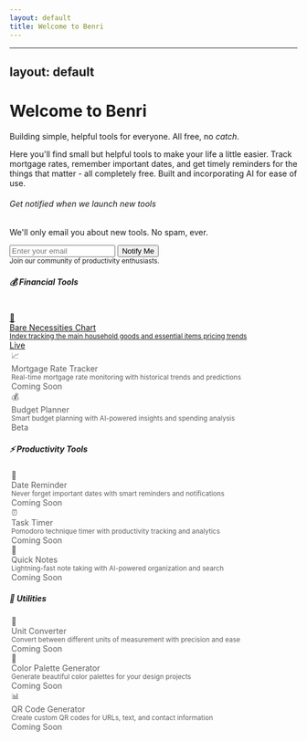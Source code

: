 ```yaml
---
layout: default
title: Welcome to Benri
---
```


---
layout: default
---

<style>
  .tool-item {
    transition: all 0.2s ease;
    border-left: 3px solid transparent;
  }
  
  .tool-item:hover {
    border-left-color: var(--bs-primary);
    transform: translateX(5px);
  }
  
  .coming-soon-item {
    opacity: 0.7;
    cursor: default;
  }
  
  .coming-soon-item:hover {
    transform: none;
    border-left-color: transparent;
  }
</style>

<div class="text-center py-5">
  <h1 class="display-4 fw-bold">Welcome to Benri</h1>
  <p class="lead text-muted">Building simple, helpful tools for everyone. All free, no <i>catch</i>.</p>
</div>

<div class="container">
  <div class="row">
    <div class="col-lg-8 mx-auto">
      <p class="text-muted mb-4">Here you'll find small but helpful tools to make your life a little easier. Track mortgage rates, remember important dates, and get timely reminders for the things that matter - all completely free. Built and incorporating AI for ease of use.</p>
       <!-- Email Signup -->
      <div class="bg-light border rounded p-4 my-4">
        <h6 class="fw-semibold mb-2">Get notified when we launch new tools</h6>
        <p class="text-muted small mb-3">We'll only email you about new tools. No spam, ever.</p>
        <div class="d-flex flex-column flex-md-row gap-2" style="max-width: 400px;">
          <input type="email" class="form-control form-control-sm" placeholder="Enter your email" id="emailSignup">
          <button class="btn btn-primary btn-sm" type="button" id="signupBtn">Notify Me</button>
        </div>
        <small class="text-muted">Join our community of productivity enthusiasts.</small>
      </div>
      <!-- Financial Tools -->
      <h5 class="fw-semibold mt-4 mb-3 pb-2 border-bottom">💰 Financial Tools</h5>    
      <div class="list-group list-group-flush">
        <a href="/benri/bare.html" class="list-group-item list-group-item-action tool-item p-3">
          <div class="d-flex justify-content-between align-items-start">
            <div class="d-flex">
              <span class="me-3 fs-5">🧺</span>
              <div>
                <div class="fw-medium">Bare Necessities Chart</div>
                <small class="text-muted">Index tracking the main household goods and essential items pricing trends</small>
              </div>
            </div>
            <span class="badge bg-primary-subtle text-primary-emphasis rounded-pill">Live</span>
          </div>
        </a>
        <div class="list-group-item tool-item coming-soon-item p-3">
          <div class="d-flex justify-content-between align-items-start">
            <div class="d-flex">
              <span class="me-3 fs-5">📈</span>
              <div>
                <div class="fw-medium">Mortgage Rate Tracker</div>
                <small class="text-muted">Real-time mortgage rate monitoring with historical trends and predictions</small>
              </div>
            </div>
            <span class="badge bg-secondary-subtle text-secondary-emphasis rounded-pill">Coming Soon</span>
          </div>
        </div>
        <div class="list-group-item tool-item coming-soon-item p-3">
          <div class="d-flex justify-content-between align-items-start">
            <div class="d-flex">
              <span class="me-3 fs-5">💰</span>
              <div>
                <div class="fw-medium">Budget Planner</div>
                <small class="text-muted">Smart budget planning with AI-powered insights and spending analysis</small>
              </div>
            </div>
            <span class="badge bg-warning-subtle text-warning-emphasis rounded-pill">Beta</span>
          </div>
        </div>
      </div?
      <!-- Productivity Tools -->
      <h5 class="fw-semibold mt-4 mb-3 pb-2 border-bottom">⚡ Productivity Tools</h5>
      <div class="list-group list-group-flush">
        <div class="list-group-item tool-item coming-soon-item p-3">
          <div class="d-flex justify-content-between align-items-start">
            <div class="d-flex">
              <span class="me-3 fs-5">📅</span>
              <div>
                <div class="fw-medium">Date Reminder</div>
                <small class="text-muted">Never forget important dates with smart reminders and notifications</small>
              </div>
            </div>
            <span class="badge bg-secondary-subtle text-secondary-emphasis rounded-pill">Coming Soon</span>
          </div>
        </div>
        <div class="list-group-item tool-item coming-soon-item p-3">
          <div class="d-flex justify-content-between align-items-start">
            <div class="d-flex">
              <span class="me-3 fs-5">⏰</span>
              <div>
                <div class="fw-medium">Task Timer</div>
                <small class="text-muted">Pomodoro technique timer with productivity tracking and analytics</small>
              </div>
            </div>
            <span class="badge bg-secondary-subtle text-secondary-emphasis rounded-pill">Coming Soon</span>
          </div>
        </div>
        <div class="list-group-item tool-item coming-soon-item p-3">
          <div class="d-flex justify-content-between align-items-start">
            <div class="d-flex">
              <span class="me-3 fs-5">📝</span>
              <div>
                <div class="fw-medium">Quick Notes</div>
                <small class="text-muted">Lightning-fast note taking with AI-powered organization and search</small>
              </div>
            </div>
            <span class="badge bg-secondary-subtle text-secondary-emphasis rounded-pill">Coming Soon</span>
          </div>
        </div>
      </div>
      <!-- Utilities -->
      <h5 class="fw-semibold mt-4 mb-3 pb-2 border-bottom">🔧 Utilities</h5>
      <div class="list-group list-group-flush">
        <div class="list-group-item tool-item coming-soon-item p-3">
          <div class="d-flex justify-content-between align-items-start">
            <div class="d-flex">
              <span class="me-3 fs-5">🔧</span>
              <div>
                <div class="fw-medium">Unit Converter</div>
                <small class="text-muted">Convert between different units of measurement with precision and ease</small>
              </div>
            </div>
            <span class="badge bg-secondary-subtle text-secondary-emphasis rounded-pill">Coming Soon</span>
          </div>
        </div>
        <div class="list-group-item tool-item coming-soon-item p-3">
          <div class="d-flex justify-content-between align-items-start">
            <div class="d-flex">
              <span class="me-3 fs-5">🎨</span>
              <div>
                <div class="fw-medium">Color Palette Generator</div>
                <small class="text-muted">Generate beautiful color palettes for your design projects</small>
              </div>
            </div>
            <span class="badge bg-secondary-subtle text-secondary-emphasis rounded-pill">Coming Soon</span>
          </div>
        </div>
        <div class="list-group-item tool-item coming-soon-item p-3">
          <div class="d-flex justify-content-between align-items-start">
            <div class="d-flex">
              <span class="me-3 fs-5">📊</span>
              <div>
                <div class="fw-medium">QR Code Generator</div>
                <small class="text-muted">Create custom QR codes for URLs, text, and contact information</small>
              </div>
            </div>
            <span class="badge bg-secondary-subtle text-secondary-emphasis rounded-pill">Coming Soon</span>
          </div>
        </div>
      </div>
    </div>
  </div>
</div>

<script>
document.getElementById('signupBtn').addEventListener('click', function() {
    const email = document.getElementById('emailSignup').value;
    if (email && email.includes('@')) {
        alert('Thanks for signing up! We\'ll notify you when new tools are available.');
        document.getElementById('emailSignup').value = '';
    } else {
        alert('Please enter a valid email address.');
    }
});
</script>
